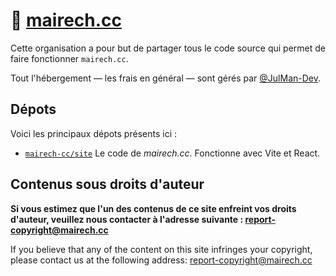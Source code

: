# 🚀 [mairech.cc](https://mairech.cc/)

Cette organisation a pour but de partager tous le code source qui permet de faire fonctionner `mairech.cc`.

Tout l'hébergement — les frais en général — sont gérés par [@JulMan-Dev](https://github.com/JulMan-Dev).

## Dépots

Voici les principaux dépots présents ici :

 - [`mairech-cc/site`](https://l.julman.fr/gh/mairech-cc/site) Le code de *mairech.cc*. Fonctionne avec Vite et React.

## Contenus sous droits d'auteur

**Si vous estimez que l'un des contenus de ce site enfreint vos droits d'auteur, veuillez nous contacter à l'adresse suivante : report-copyright@mairech.cc**

If you believe that any of the content on this site infringes your copyright, please contact us at the following address: report-copyright@mairech.cc

<!--

**Here are some ideas to get you started:**

🙋‍♀️ A short introduction - what is your organization all about?
🌈 Contribution guidelines - how can the community get involved?
👩‍💻 Useful resources - where can the community find your docs? Is there anything else the community should know?
🍿 Fun facts - what does your team eat for breakfast?
🧙 Remember, you can do mighty things with the power of [Markdown](https://docs.github.com/github/writing-on-github/getting-started-with-writing-and-formatting-on-github/basic-writing-and-formatting-syntax)
-->
